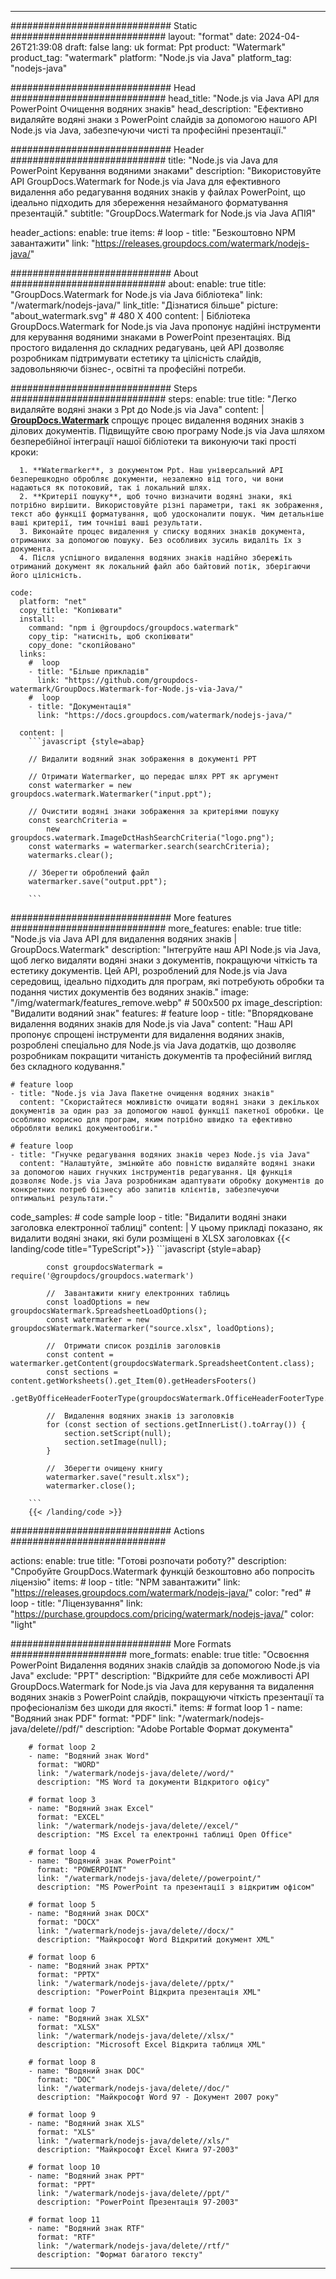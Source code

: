 
---
############################# Static ############################
layout: "format"
date:  2024-04-26T21:39:08
draft: false
lang: uk
format: Ppt
product: "Watermark"
product_tag: "watermark"
platform: "Node.js via Java"
platform_tag: "nodejs-java"

############################# Head ############################
head_title: "Node.js via Java API для PowerPoint Очищення водяних знаків"
head_description: "Ефективно видаляйте водяні знаки з PowerPoint слайдів за допомогою нашого API Node.js via Java, забезпечуючи чисті та професійні презентації."

############################# Header ############################
title: "Node.js via Java для PowerPoint Керування водяними знаками" 
description: "Використовуйте API GroupDocs.Watermark for Node.js via Java для ефективного видалення або редагування водяних знаків у файлах PowerPoint, що ідеально підходить для збереження незайманого форматування презентацій."
subtitle: "GroupDocs.Watermark for Node.js via Java АПІЯ" 

header_actions:
  enable: true
  items:
    #  loop
    - title: "Безкоштовно NPM завантажити"
      link: "https://releases.groupdocs.com/watermark/nodejs-java/"
      
############################# About ############################
about:
    enable: true
    title: "GroupDocs.Watermark for Node.js via Java бібліотека"
    link: "/watermark/nodejs-java/"
    link_title: "Дізнатися більше"
    picture: "about_watermark.svg" # 480 X 400
    content: |
       Бібліотека GroupDocs.Watermark for Node.js via Java пропонує надійні інструменти для керування водяними знаками в PowerPoint презентаціях. Від простого видалення до складних редагувань, цей API дозволяє розробникам підтримувати естетику та цілісність слайдів, задовольняючи бізнес-, освітні та професійні потреби.

############################# Steps ############################
steps:
    enable: true
    title: "Легко видаляйте водяні знаки з Ppt до Node.js via Java"
    content: |
      **[GroupDocs.Watermark](https://products.groupdocs.com/watermark/nodejs-java/)** спрощує процес видалення водяних знаків з ділових документів. Підвищуйте свою програму Node.js via Java шляхом безперебійної інтеграції нашої бібліотеки та виконуючи такі прості кроки:
      
      1. **Watermarker**, з документом Ppt. Наш універсальний API безперешкодно обробляє документи, незалежно від того, чи вони надаються як потоковий, так і локальний шлях.
      2. **Критерії пошуку**, щоб точно визначити водяні знаки, які потрібно вирішити. Використовуйте різні параметри, такі як зображення, текст або функції форматування, щоб удосконалити пошук. Чим детальніше ваші критерії, тим точніші ваші результати.
      3. Виконайте процес видалення у списку водяних знаків документа, отриманих за допомогою пошуку. Без особливих зусиль видаліть їх з документа.
      4. Після успішного видалення водяних знаків надійно збережіть отриманий документ як локальний файл або байтовий потік, зберігаючи його цілісність.
   
    code:
      platform: "net"
      copy_title: "Копіювати"
      install:
        command: "npm i @groupdocs/groupdocs.watermark"
        copy_tip: "натисніть, щоб скопіювати"
        copy_done: "скопійовано"
      links:
        #  loop
        - title: "Більше прикладів"
          link: "https://github.com/groupdocs-watermark/GroupDocs.Watermark-for-Node.js-via-Java/"
        #  loop
        - title: "Документація"
          link: "https://docs.groupdocs.com/watermark/nodejs-java/"
          
      content: |
        ```javascript {style=abap}

        // Видалити водяний знак зображення в документі PPT

        // Отримати Watermarker, що передає шлях PPT як аргумент
        const watermarker = new groupdocs.watermark.Watermarker("input.ppt");
        
        // Очистити водяні знаки зображення за критеріями пошуку
        const searchCriteria = 
            new groupdocs.watermark.ImageDctHashSearchCriteria("logo.png");
        const watermarks = watermarker.search(searchCriteria);
        watermarks.clear();

        // Зберегти оброблений файл
        watermarker.save("output.ppt");
        
        ```            

############################# More features ############################
more_features:
  enable: true
  title: "Node.js via Java API для видалення водяних знаків | GroupDocs.Watermark"
  description: "Інтегруйте наш API Node.js via Java, щоб легко видаляти водяні знаки з документів, покращуючи чіткість та естетику документів. Цей API, розроблений для Node.js via Java середовищ, ідеально підходить для програм, які потребують обробки та подання чистих документів без водяних знаків."
  image: "/img/watermark/features_remove.webp" # 500x500 px
  image_description: "Видалити водяний знак"
  features:
    # feature loop
    - title: "Впорядковане видалення водяних знаків для Node.js via Java"
      content: "Наш API пропонує спрощені інструменти для видалення водяних знаків, розроблені спеціально для Node.js via Java додатків, що дозволяє розробникам покращити читаність документів та професійний вигляд без складного кодування."

    # feature loop
    - title: "Node.js via Java Пакетне очищення водяних знаків"
      content: "Скористайтеся можливістю очищати водяні знаки з декількох документів за один раз за допомогою нашої функції пакетної обробки. Це особливо корисно для програм, яким потрібно швидко та ефективно обробляти великі документообіги."

    # feature loop
    - title: "Гнучке редагування водяних знаків через Node.js via Java"
      content: "Налаштуйте, змінюйте або повністю видаляйте водяні знаки за допомогою наших гнучких інструментів редагування. Ця функція дозволяє Node.js via Java розробникам адаптувати обробку документів до конкретних потреб бізнесу або запитів клієнтів, забезпечуючи оптимальні результати."
      
  code_samples:
    # code sample loop
    - title: "Видалити водяні знаки заголовка електронної таблиці"
      content: |
        У цьому прикладі показано, як видалити водяні знаки, які були розміщені в XLSX заголовках
        {{< landing/code title="TypeScript">}}
        ```javascript {style=abap}
        
            const groupdocsWatermark = require('@groupdocs/groupdocs.watermark')

            //  Завантажити книгу електронних таблиць
            const loadOptions = new groupdocsWatermark.SpreadsheetLoadOptions();
            const watermarker = new groupdocsWatermark.Watermarker("source.xlsx", loadOptions);

            //  Отримати список розділів заголовків
            const content = watermarker.getContent(groupdocsWatermark.SpreadsheetContent.class);
            const sections = content.getWorksheets().get_Item(0).getHeadersFooters()
                .getByOfficeHeaderFooterType(groupdocsWatermark.OfficeHeaderFooterType.HeaderPrimary).getSections();
  
            //  Видалення водяних знаків із заголовків
            for (const section of sections.getInnerList().toArray()) {
                section.setScript(null);
                section.setImage(null);
            }

            //  Зберегти очищену книгу
            watermarker.save("result.xlsx");
            watermarker.close();

        ```
        {{< /landing/code >}}


############################# Actions ############################

actions:
  enable: true
  title: "Готові розпочати роботу?"
  description: "Спробуйте GroupDocs.Watermark функцій безкоштовно або попросіть ліцензію"
  items:
    #  loop
    - title: "NPM завантажити"
      link: "https://releases.groupdocs.com/watermark/nodejs-java/"
      color: "red"
        #  loop
    - title: "Ліцензування"
      link: "https://purchase.groupdocs.com/pricing/watermark/nodejs-java/"
      color: "light"


############################# More Formats #####################
more_formats:
    enable: true
    title: "Освоєння PowerPoint Видалення водяних знаків слайдів за допомогою Node.js via Java"
    exclude: "PPT"
    description: "Відкрийте для себе можливості API GroupDocs.Watermark for Node.js via Java для керування та видалення водяних знаків з PowerPoint слайдів, покращуючи чіткість презентації та професіоналізм без шкоди для якості."
    items: 
        # format loop 1
        - name: "Водяний знак PDF"
          format: "PDF"
          link: "/watermark/nodejs-java/delete//pdf/"
          description: "Adobe Portable Формат документа"

        # format loop 2
        - name: "Водяний знак Word"
          format: "WORD"
          link: "/watermark/nodejs-java/delete//word/"
          description: "MS Word та документи Відкритого офісу"
          
        # format loop 3
        - name: "Водяний знак Excel"
          format: "EXCEL"
          link: "/watermark/nodejs-java/delete//excel/"
          description: "MS Excel та електронні таблиці Open Office"

        # format loop 4
        - name: "Водяний знак PowerPoint"
          format: "POWERPOINT"
          link: "/watermark/nodejs-java/delete//powerpoint/"
          description: "MS PowerPoint та презентації з відкритим офісом"

        # format loop 5
        - name: "Водяний знак DOCX"
          format: "DOCX"
          link: "/watermark/nodejs-java/delete//docx/"
          description: "Майкрософт Word Відкритий документ XML"
          
        # format loop 6
        - name: "Водяний знак PPTX"
          format: "PPTX"
          link: "/watermark/nodejs-java/delete//pptx/"
          description: "PowerPoint Відкрита презентація XML"
          
        # format loop 7
        - name: "Водяний знак XLSX"
          format: "XLSX"
          link: "/watermark/nodejs-java/delete//xlsx/"
          description: "Microsoft Excel Відкрита таблиця XML"

        # format loop 8
        - name: "Водяний знак DOC"
          format: "DOC"
          link: "/watermark/nodejs-java/delete//doc/"
          description: "Майкрософт Word 97 - Документ 2007 року"

        # format loop 9
        - name: "Водяний знак XLS"
          format: "XLS"
          link: "/watermark/nodejs-java/delete//xls/"
          description: "Майкрософт Excel Книга 97-2003"

        # format loop 10
        - name: "Водяний знак PPT"
          format: "PPT"
          link: "/watermark/nodejs-java/delete//ppt/"
          description: "PowerPoint Презентація 97-2003"

        # format loop 11
        - name: "Водяний знак RTF"
          format: "RTF"
          link: "/watermark/nodejs-java/delete//rtf/"
          description: "Формат багатого тексту"

---